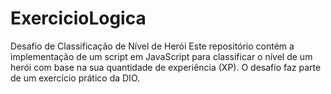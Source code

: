 # ExercicioLogica
Desafio de Classificação de Nível de Herói  Este repositório contém a implementação de um script em JavaScript para classificar o nível de um herói com base na sua quantidade de experiência (XP). O desafio faz parte de um exercício prático da DIO.
